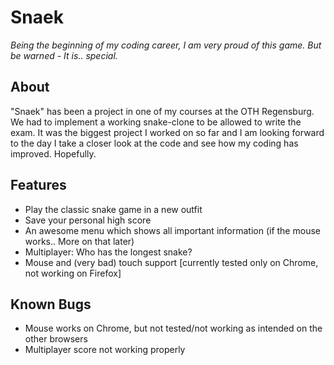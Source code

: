 # Snaek

*Being the beginning of my coding career, I am very proud of this game.
But be warned - It is.. special.*

## About
"Snaek" has been a project in one of my courses at the OTH Regensburg. 
We had to implement a working snake-clone to be allowed to write the exam.
It was the biggest project I worked on so far and I am looking forward to the day I take a closer look at the code and see how my coding has improved. Hopefully.

## Features
* Play the classic snake game in a new outfit
* Save your personal high score
* An awesome menu which shows all important information (if the mouse works.. More on that later)
* Multiplayer: Who has the longest snake?
* Mouse and (very bad) touch support [currently tested only on Chrome, not working on Firefox]

## Known Bugs
* Mouse works on Chrome, but not tested/not working as intended on the other browsers
* Multiplayer score not working properly
